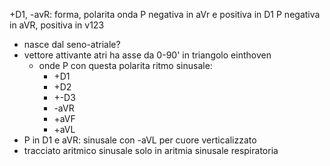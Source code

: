 +D1, -avR: forma, polarita onda P negativa in aVr e positiva in D1
P negativa in aVR, positiva in v123
- nasce dal seno-atriale?
- vettore attivante atri ha asse da 0-90' in triangolo einthoven
	- onde P con questa polarita ritmo sinusale:
		- +D1
		- +D2
		- +-D3
		- -aVR
		- +aVF
		- +aVL
- P in D1 e aVR: sinusale con -aVL per cuore verticalizzato
- tracciato aritmico sinusale solo in aritmia sinusale respiratoria
